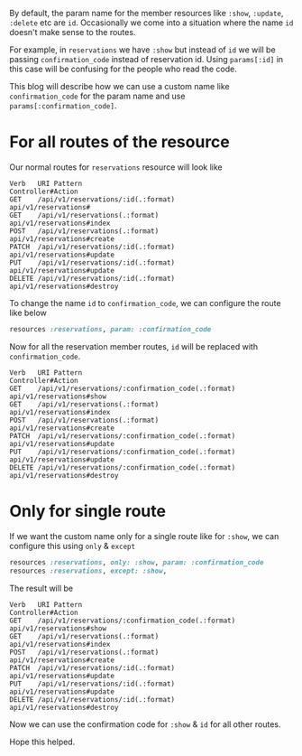 <!--


---
 "Rails: custom param name for member resource"
excerpt:
  Occasionally we come into a situation where we need custom name for the param instead of id.
  This post will explain how we can configure the rails route for this.
date: 2020-09-08 00:59 +0530
updated: 2020-09-08 00:59 +0530
categories: rails
tags: rails, routes, tips
image: /assets/images/custom_param_name/routes.png
---

-->
<!DOCTYPE html>
<html>

<head>
  <title>basic-git-workflow</title>
  <meta charset="utf-8">
  <meta name="viewport" content="width=device-width, initial-scale=1.0">

  <link rel="stylesheet" href="./css/bootstrap.css">
  <link rel="stylesheet" href="./css/bootstrap.grid.css">
  <link rel="stylesheet" href="./css/bootstrap.min.css">
  <link rel="stylesheet" href="./css/bootstrap-reboot.min.css">
  <link rel="stylesheet" href="./css/bootstrap.css.map">
  <link rel="stylesheet" href="./css/blog-home.css">
  <link rel="stylesheet" href="./css/prism.css">
  <script async defer src="./css/prism.js"></script>
</head>

<body>

By default, the param name for the member resources like `:show`, `:update`, `:delete` etc are `id`.
Occasionally we come into a situation where the name `id` doesn't make sense to the routes.

For example, in `reservations` we have `:show` but instead of `id` we will be passing `confirmation_code` instead of reservation id.
Using `params[:id]` in this case will be confusing for the people who read the code.

This blog will describe how we can use a custom name like `confirmation_code` for the param name and use `params[:confirmation_code]`.

# <a class="anchor" name="for-all-routes-of-the-resource" href="#for-all-routes-of-the-resource"><i class="anchor-icon"></i></a>For all routes of the resource

Our normal routes for `reservations` resource will look like

```
Verb   URI Pattern                                       Controller#Action
GET    /api/v1/reservations/:id(.:format)                api/v1/reservations#
GET    /api/v1/reservations(.:format)                    api/v1/reservations#index
POST   /api/v1/reservations(.:format)                    api/v1/reservations#create
PATCH  /api/v1/reservations/:id(.:format)                api/v1/reservations#update
PUT    /api/v1/reservations/:id(.:format)                api/v1/reservations#update
DELETE /api/v1/reservations/:id(.:format)                api/v1/reservations#destroy
```

To change the name `id` to `confirmation_code`, we can configure the route like below

```rb
resources :reservations, param: :confirmation_code
```

Now for all the reservation member routes, `id` will be replaced with `confirmation_code`.

```
Verb   URI Pattern                                       Controller#Action
GET    /api/v1/reservations/:confirmation_code(.:format) api/v1/reservations#show
GET    /api/v1/reservations(.:format)                    api/v1/reservations#index
POST   /api/v1/reservations(.:format)                    api/v1/reservations#create
PATCH  /api/v1/reservations/:confirmation_code(.:format) api/v1/reservations#update
PUT    /api/v1/reservations/:confirmation_code(.:format) api/v1/reservations#update
DELETE /api/v1/reservations/:confirmation_code(.:format) api/v1/reservations#destroy
```

# <a class="anchor" name="only-for-single-route" href="#only-for-single-route"><i class="anchor-icon"></i></a>Only for single route

If we want the custom name only for a single route like for `:show`, we can configure this using `only` & `except`

```rb
resources :reservations, only: :show, param: :confirmation_code
resources :reservations, except: :show,
```

The result will be

```
Verb   URI Pattern                                       Controller#Action
GET    /api/v1/reservations/:confirmation_code(.:format) api/v1/reservations#show
GET    /api/v1/reservations(.:format)                    api/v1/reservations#index
POST   /api/v1/reservations(.:format)                    api/v1/reservations#create
PATCH  /api/v1/reservations/:id(.:format)                api/v1/reservations#update
PUT    /api/v1/reservations/:id(.:format)                api/v1/reservations#update
DELETE /api/v1/reservations/:id(.:format)                api/v1/reservations#destroy
```

Now we can use the confirmation code for `:show` & `id` for all other routes.

Hope this helped.
